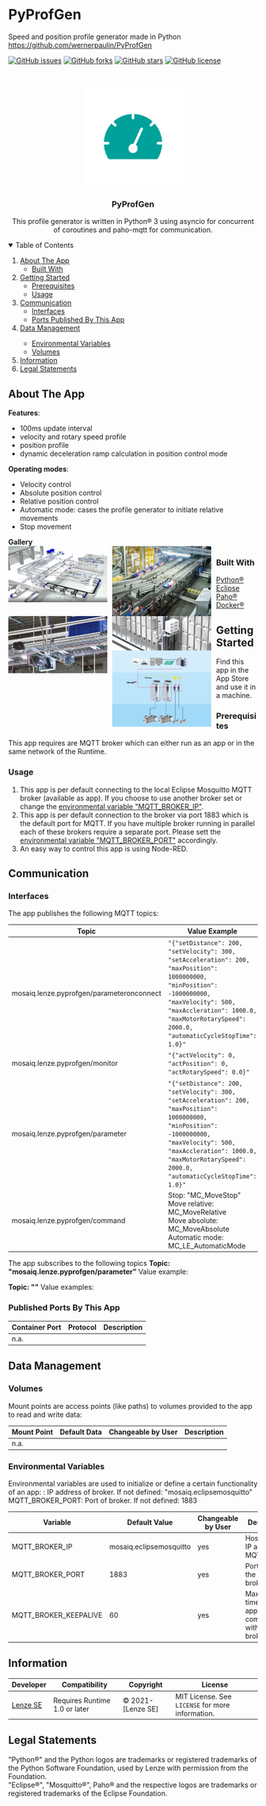 

# PyProfGen
 Speed and position profile generator made in Python
 https://github.com/wernerpaulin/PyProfGen

<!-- APP SHIELDS -->
[![GitHub issues](https://img.shields.io/github/issues/wernerpaulin/PyProfGen)](https://github.com/wernerpaulin/PyProfGen/issues)
[![GitHub forks](https://img.shields.io/github/forks/wernerpaulin/PyProfGen)](https://github.com/wernerpaulin/PyProfGen/network)
[![GitHub stars](https://img.shields.io/github/stars/wernerpaulin/PyProfGen)](https://github.com/wernerpaulin/PyProfGen/stargazers)
[![GitHub license](https://img.shields.io/github/license/wernerpaulin/PyProfGen)](https://github.com/wernerpaulin/PyProfGen/blob/main/LICENSE)


<!-- APP LOGO -->
<br />
<p align="center">
  <a href="https://github.com/wernerpaulin/PyProfGen">
    <img src="images/icon.png" alt="Logo" width="200" height="200">
  </a>

  <h3 align="center">PyProfGen</h3>

  <p align="center">
    This profile generator is written in Python® 3 using asyncio for concurrent of coroutines and paho-mqtt for communication.
  </p>
</p>


<!-- TABLE OF CONTENTS -->
<details open="open">
  <summary>Table of Contents</summary>
  <ol>
    <li>
      <a href="#about-the-app">About The App</a>
      <ul>
        <li><a href="#built-with">Built With</a></li>
      </ul>
    </li>
    <li>
      <a href="#getting-started">Getting Started</a>
      <ul>
        <li><a href="#prerequisites">Prerequisites</a></li>
        <li><a href="#usage">Usage</a></li>
      </ul>
    </li>
    <li><a href="#communication">Communication</a>
      <ul>
        <li><a href="#interfaces">Interfaces</a></li>
        <li><a href="#published-ports">Ports Published By This App</a></li>
      </ul>
    </li>
    <li><a href="#data-management">Data Management</a></li>
      <ul>
        <li><a href="#environmental-variables">Environmental Variables</a></li>
        <li><a href="#volumes">Volumes</a></li>
      </ul>
    <li><a href="#information">Information</a></li>
    <li><a href="#legal-statemets">Legal Statements</a></li>
  </ol>
</details>

<!-- ABOUT THE APP -->
## About The App
**Features**:
* 100ms update interval 
* velocity and rotary speed profile
* position profile
* dynamic deceleration ramp calculation in position control mode

**Operating modes**:
* Velocity control
* Absolute position control
* Relative position control
* Automatic mode: cases the profile generator to initiate relative movements 
* Stop movement

**Gallery**
<br />
<img src="images/gallery1.png" 
     alt="Gallery 1" 
     style="float:left; margin-right: 10px;" 
     width="200"/>
<img src="images/gallery2.png" 
     alt="Gallery 2" 
     style="float:left; margin-right: 10px;" 
     width="200"/>
<img src="images/gallery3.png" 
     alt="Gallery 3" 
     style="float:left; margin-right: 10px;" 
     width="200"/>
<img src="images/gallery4.png" 
     alt="Gallery 4" 
     style="float:left; margin-right: 10px;" 
     width="200"/>


### Built With
* [Python®](https://www.python.org/)
* [Eclipse Paho®](https://www.eclipse.org/paho/)
* [Docker®](https://www.docker.com/)


<!-- GETTING STARTED -->
## Getting Started

Find this app in the App Store and use it in a machine.

### Prerequisites

This app requires are MQTT broker which can either run as an app or in the same network of the Runtime.

### Usage
1. This app is per default connecting to the local Eclipse Mosquitto MQTT broker (available as app). If you choose to use another broker set or change the <a href="#environmental-variables">environmental variable "MQTT_BROKER_IP"</a>.
2. This app is per default connection to the broker via port 1883 which is the default port for MQTT. If you have multiple broker running in parallel each of these brokers require a separate port. Please sett the <a href="#environmental-variables">environmental variable "MQTT_BROKER_PORT"</a> accordingly.
3. An easy way to control this app is using Node-RED.


<!-- COMMUNICATION -->
## Communication
### Interfaces
The app publishes the following MQTT topics:

| Topic | Value Example |
| -------------- | ----------- |
| mosaiq.lenze.pyprofgen/parameteronconnect | ``` "{"setDistance": 200, "setVelocity": 300, "setAcceleration": 200, "maxPosition": 1000000000, "minPosition": -1000000000, "maxVelocity": 500, "maxAccleration": 1000.0, "maxMotorRotarySpeed": 2000.0, "automaticCycleStopTime": 1.0}" ``` |
| mosaiq.lenze.pyprofgen/monitor | ``` "{"actVelocity": 0, "actPosition": 0, "actRotarySpeed": 0.0}" ``` |
| mosaiq.lenze.pyprofgen/parameter | ``` "{"setDistance": 200, "setVelocity": 300, "setAcceleration": 200, "maxPosition": 1000000000, "minPosition": -1000000000, "maxVelocity": 500, "maxAccleration": 1000.0, "maxMotorRotarySpeed": 2000.0, "automaticCycleStopTime": 1.0}" ``` |
| mosaiq.lenze.pyprofgen/command | Stop: "MC_MoveStop" <br /> Move relative: MC_MoveRelative <br /> Move absolute: MC_MoveAbsolute <br /> Automatic mode: MC_LE_AutomaticMode |




The app subscribes to the following topics
**Topic: "mosaiq.lenze.pyprofgen/parameter"**
Value example: 


**Topic: ""**
Value examples:


### Published Ports By This App
| Container Port | Protocol | Description |
| -------------- | -------- | ----------- |
| n.a. | | |


<!-- DATA MANAGEMENT -->
## Data Management

### Volumes
Mount points are access points (like paths) to volumes provided to the app to read and write data:

| Mount Point | Default Data | Changeable by User | Description | 
| -------- | ------------- | ------------------ | ----------- |
| n.a. | | |


### Environmental Variables
Environmental variables are used to initialize or define a certain functionality of an app:
: IP address of broker. If not defined: "mosaiq.eclipsemosquitto"
MQTT_BROKER_PORT: Port of broker. If not defined: 1883

| Variable | Default Value | Changeable by User | Description | 
| -------- | ------------- | ------------------ | ----------- |
| MQTT_BROKER_IP | mosaiq.eclipsemosquitto | yes | Hostname or IP address of MQTT broker | 
| MQTT_BROKER_PORT | 1883 | yes | Port used by the MQTT broker |
| MQTT_BROKER_KEEPALIVE | 60 | yes | Maximum time that this app does not communicate with the broker |



<!-- INFORMATION -->
## Information
| Developer | Compatibility | Copyright | License |
| ----------| ------------- |---------- | ------- |
| [Lenze SE](https://www.lenze.com/) | Requires Runtime 1.0 or later | © 2021- [Lenze SE] | MIT License. See `LICENSE` for more information. |


## Legal Statements
"Python®" and the Python logos are trademarks or registered trademarks of the Python Software Foundation, used by Lenze with permission from the Foundation.
<br />
"Eclipse®", "Mosquitto®", Paho® and the respective logos are trademarks or registered trademarks of the Eclipse Foundation.
